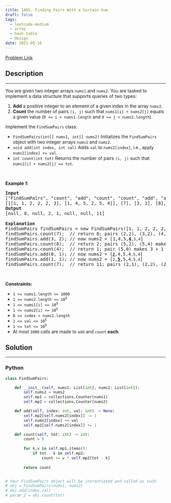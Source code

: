 ```yaml
---
title: 1865. Finding Pairs With a Certain Sum
draft: false
tags: 
  - leetcode-medium
  - array
  - hash-table
  - design
date: 2021-05-16
---
```


[Problem Link](https://leetcode.com/problems/finding-pairs-with-a-certain-sum/)

## Description

---
<p>You are given two integer arrays <code>nums1</code> and <code>nums2</code>. You are tasked to implement a data structure that supports queries of two types:</p>

<ol>
	<li><strong>Add</strong> a positive integer to an element of a given index in the array <code>nums2</code>.</li>
	<li><strong>Count</strong> the number of pairs <code>(i, j)</code> such that <code>nums1[i] + nums2[j]</code> equals a given value (<code>0 &lt;= i &lt; nums1.length</code> and <code>0 &lt;= j &lt; nums2.length</code>).</li>
</ol>

<p>Implement the <code>FindSumPairs</code> class:</p>

<ul>
	<li><code>FindSumPairs(int[] nums1, int[] nums2)</code> Initializes the <code>FindSumPairs</code> object with two integer arrays <code>nums1</code> and <code>nums2</code>.</li>
	<li><code>void add(int index, int val)</code> Adds <code>val</code> to <code>nums2[index]</code>, i.e., apply <code>nums2[index] += val</code>.</li>
	<li><code>int count(int tot)</code> Returns the number of pairs <code>(i, j)</code> such that <code>nums1[i] + nums2[j] == tot</code>.</li>
</ul>

<p>&nbsp;</p>
<p><strong class="example">Example 1:</strong></p>

<pre>
<strong>Input</strong>
[&quot;FindSumPairs&quot;, &quot;count&quot;, &quot;add&quot;, &quot;count&quot;, &quot;count&quot;, &quot;add&quot;, &quot;add&quot;, &quot;count&quot;]
[[[1, 1, 2, 2, 2, 3], [1, 4, 5, 2, 5, 4]], [7], [3, 2], [8], [4], [0, 1], [1, 1], [7]]
<strong>Output</strong>
[null, 8, null, 2, 1, null, null, 11]

<strong>Explanation</strong>
FindSumPairs findSumPairs = new FindSumPairs([1, 1, 2, 2, 2, 3], [1, 4, 5, 2, 5, 4]);
findSumPairs.count(7);  // return 8; pairs (2,2), (3,2), (4,2), (2,4), (3,4), (4,4) make 2 + 5 and pairs (5,1), (5,5) make 3 + 4
findSumPairs.add(3, 2); // now nums2 = [1,4,5,<strong><u>4</u></strong><code>,5,4</code>]
findSumPairs.count(8);  // return 2; pairs (5,2), (5,4) make 3 + 5
findSumPairs.count(4);  // return 1; pair (5,0) makes 3 + 1
findSumPairs.add(0, 1); // now nums2 = [<strong><u><code>2</code></u></strong>,4,5,4<code>,5,4</code>]
findSumPairs.add(1, 1); // now nums2 = [<code>2</code>,<strong><u>5</u></strong>,5,4<code>,5,4</code>]
findSumPairs.count(7);  // return 11; pairs (2,1), (2,2), (2,4), (3,1), (3,2), (3,4), (4,1), (4,2), (4,4) make 2 + 5 and pairs (5,3), (5,5) make 3 + 4
</pre>

<p>&nbsp;</p>
<p><strong>Constraints:</strong></p>

<ul>
	<li><code>1 &lt;= nums1.length &lt;= 1000</code></li>
	<li><code>1 &lt;= nums2.length &lt;= 10<sup>5</sup></code></li>
	<li><code>1 &lt;= nums1[i] &lt;= 10<sup>9</sup></code></li>
	<li><code>1 &lt;= nums2[i] &lt;= 10<sup>5</sup></code></li>
	<li><code>0 &lt;= index &lt; nums2.length</code></li>
	<li><code>1 &lt;= val &lt;= 10<sup>5</sup></code></li>
	<li><code>1 &lt;= tot &lt;= 10<sup>9</sup></code></li>
	<li>At most <code>1000</code> calls are made to <code>add</code> and <code>count</code> <strong>each</strong>.</li>
</ul>


## Solution

---
### Python
``` py title='finding-pairs-with-a-certain-sum'
class FindSumPairs:

    def __init__(self, nums1: List[int], nums2: List[int]):
        self.nums2 = nums2
        self.mp1 = collections.Counter(nums1)
        self.mp2 = collections.Counter(nums2)

    def add(self, index: int, val: int) -> None:
        self.mp2[self.nums2[index]] -= 1
        self.nums2[index] += val
        self.mp2[self.nums2[index]] += 1

    def count(self, tot: int) -> int:
        count = 0
        
        for k,v in self.mp1.items():
            if tot - k in self.mp2:
                count += v * self.mp2[tot - k]
        
        return count


# Your FindSumPairs object will be instantiated and called as such:
# obj = FindSumPairs(nums1, nums2)
# obj.add(index,val)
# param_2 = obj.count(tot)
```

